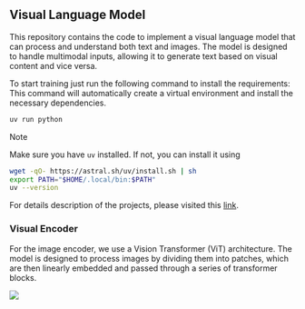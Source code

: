 ## Visual Language Model

This repository contains the code to implement a visual language model that can process and understand both text and images. The model is designed to handle multimodal inputs, allowing it to generate text based on visual content and vice versa.


To start training just run the following command to install the requirements:
This command will automatically create a virtual environment and install the necessary dependencies.

```bash 
uv run python 
``` 
>[!NOTE]
> Make sure you have `uv` installed. If not, you can install it using 
> ```bash
> wget -qO- https://astral.sh/uv/install.sh | sh
> export PATH="$HOME/.local/bin:$PATH"
> uv --version
> ```

For details description of the projects, please visited this [link](https://yuyang.info/posts/Projects/VLM/vlm.html). 


### Visual Encoder
For the image encoder, we use a Vision Transformer (ViT) architecture. The model is designed to process images by dividing them into patches, which are then linearly embedded and passed through a series of transformer blocks. 

![](assets/vit.gif)

